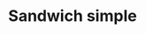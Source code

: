 ---
title: "Sandwich simple"
description: "Au choix : jambon blanc, jambon fumé, poulet, saucisson sec, rillettes, camembert"
price: "3.50"
image: "sandwich_simple.jpeg"
---